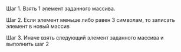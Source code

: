 Шаг 1. Взять 1 элемент заданного массива.

Шаг 2. Если элемент меньше либо равен 3 символам, то записать элемент в новый массив

Шаг 3. Иначе взять следующий элемент заданного массива и выполнить шаг 2